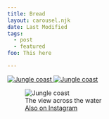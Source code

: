 ```yaml
---
title: Bread
layout: carousel.njk
date: Last Modified
tags:
  - post
  - featured
foo: This here

---
```


<div class="row">
  <section class="thumbs column">
    <a href="#" title="Click to load Jungle coast in main gallery view">
      <img alt="Jungle coast" src="/assets/img/boule.webp" >
    </a>
    <a href="#" title="Click to load Jungle coast in main gallery view">
      <img alt="Jungle coast" src="/assets/img/crumb.webp" >
    </a>
  </section>
  <section class="gallery-view">
    <figure>
      <img id="mainImg" alt="Jungle coast" src="/assets/img/boule.webp" >
      <figcaption id="thumby">The view across the water</figcaption>
      <a href="#">Also on Instagram</a>
    </figure>
  </section>
</div>

